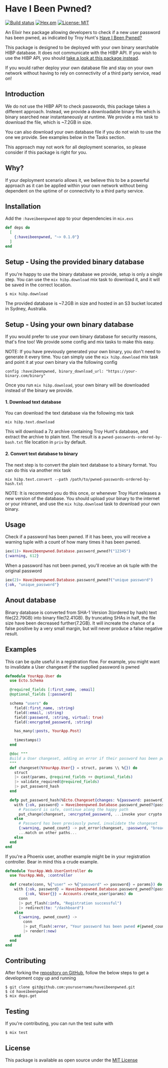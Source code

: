 # Have I Been Pwned?
[![Build status](https://badge.buildkite.com/0fd47b708e0e4e4a9af17bb8986598c3ddc0b937037443d2a6.svg)](https://buildkite.com/alembic/have-i-been-pwned)
[![Hex.pm](https://img.shields.io/hexpm/v/haveibeenpwned.svg?maxAge=2592000)](https://hex.pm/packages/haveibeenpwned)
[![License: MIT](https://img.shields.io/github/license/team-alembic/haveibeenpwned.svg)](https://opensource.org/licenses/MIT)


An Elixir hex package allowing developers to check if a new user password has 
been pwned, as indicated by Troy Hunt's [Have I Been Pwned?](https://haveibeenpwned.com/)

This package is designed to be deployed with your own binary searchable HIBP
database. It does not communicate with the HIBP API. If you wish to use the 
HIBP API, you should [take a look at this package instead](https://github.com/thiamsantos/pwned).

If you would rather deploy your own database file and stay on your own network
without having to rely on connectivity of a third party service, read on!

## Introduction

We do not use the HIBP API to check passwords, this package takes a different 
approach. Instead, we provide a downloadable binary file which is binary 
searched near instantaneously at runtime. We provide a mix task to download 
the file, which is ~7.2GB in size.

You can also download your own database file if you do not wish to use the one 
we provide. See examples below in the Tasks section.

This approach may not work for all deployment scenarios, so please consider 
if this package is right for you.

## Why?

If your deployment scenario allows it, we believe this to be a powerful
approach as it can be applied within your own network without being dependent
on the uptime of or connectivity to a third party service.

## Installation

Add the `:haveibeenpwned` app to your dependencies in `mix.exs`

```elixir
def deps do
  [
    {:haveibeenpwned, "~> 0.1.0"}
  ]
end
```

## Setup - Using the provided binary database

If you're happy to use the binary database we provide, setup is only a single
step. You can use the `mix hibp.download` mix task to download it, and it will
be saved in the correct location.

```bash
$ mix hibp.download
```

The provided database is ~7.2GB in size and hosted in an S3 bucket located in Sydney,
Australia.

## Setup - Using your own binary database

If you would prefer to use your own binary database for security reasons, that's
fine too! We provide some config and mix tasks to make this easy.

NOTE: If you have previously generated your own binary, you don't need to
generate it every time. You can simply use the `mix hibp.download` mix task
and point it at your own binary via the following config

```
config :haveibeenpwned, binary_download_url: "https://your-binary.com/binary"
```

Once you run `mix hibp.download`, your own binary will be downloaded instead of
the binary we provide.

#### 1. Download text database

You can download the text database via the following mix task

```
mix hibp.text.download
```

This will download a 7z archive containing Troy Hunt's database, and extract
the archive to plain text. The result is a `pwned-passwords-ordered-by-bash.txt`
file location in `priv` by default.

#### 2. Convert text database to binary

The next step is to convert the plain text database to a binary format. You can
do this via another mix task

```
mix hibp.text.convert --path /path/to/pwned-passwords-ordered-by-hash.txt
```

NOTE: It is recommend you do this once, or whenever Troy Hunt releases a new
version of the database. You should upload your binary to the internet or your
intranet, and use the `mix hibp.download` task to download your own binary.

## Usage

Check if a password has been pwned. If it has been, you will receive a warning
tuple with a count of how many times it has been pwned.

```elixir
iex(1)> Haveibeenpwned.Database.password_pwned?("12345")
{:warning, 612}
```

When a password has not been pwned, you'll receive an ok tuple with the original
password

```elixir
iex(2)> Haveibeenpwned.Database.password_pwned?("unique password")
{:ok, "unique_password"}
```

## Anout database

Binary database is converted from SHA-1 Version 3(ordered by hash) text file(22.79GB)
into binary file(12.41GB). By truncating SHAs in half, the file size have been decreased
further(7.2GB). It will increate the chance of a false positive by a very small margin,
but will never produce a false negative result.

## Examples

This can be quite useful in a registration flow. For example, you might want
to invalidate a User changeset if the supplied password is pwned

```elixir
defmodule YourApp.User do
  use Ecto.Schema

  @required_fields [:first_name, :email]
  @optional_fields [:password]

  schema "users" do
    field(:first_name, :string)
    field(:email, :string)
    field(:password, :string, virtual: true)
    field(:encrypted_password, :string)

    has_many(:posts, YourApp.Post)

    timestamps()
  end

  @doc """
  Build a User changeset, adding an error if their password has been pwned
  """
  def changeset(%YourApp.User{} = struct, params \\ %{}) do
    struct
    |> cast(params, @required_fields ++ @optional_fields)
    |> validate_required(@required_fields)
    |> put_password_hash
  end

  defp put_password_hash(%Ecto.Changeset{changes: %{password: password}} = changeset) do
    with {:ok, password} = Haveibeenpwned.Database.password_pwned?(password) do
      # Password is safe, continue along the happy path
      put_change(changeset, :encrypted_password, ...invoke your crypto...)
    else
      # Password has been previously pwned, invalidate the changeset
      {:warning, pwned_count} -> put_error(changeset, :password, "breached #{pwned_count} times")
      ...match on other paths...
    else
  end
end
```

If you're a Phoenix user, another example might be in your registration 
controller. Bear in mind this a crude example.

```elixir
defmodule YourApp.Web.UserController do
  use YourApp.Web, :controller

  def create(conn, %{"user" => %{"password" => password} = params}) do
    with {:ok, password} = Haveibeenpwned.Database.password_pwned?(password),
         {:ok, %User{}} = Accounts.create_user(params) do
      conn
      |> put_flash(:info, "Registration successful")
      |> redirect(to: "/dashboard")
    else
      {:warning, pwned_count} ->
        conn
        |> put_flash(:error, "Your password has been pwned #{pwned_count} times")
        |> render(:new)
    end
  end
end
```

## Contributing
After forking the [repository on GitHub](https://github.com/team-alembic/haveibeenpwned), 
follow the below steps to get a development copy up and running

```
$ git clone git@github.com:yourusername/haveibeenpwned.git
$ cd haveibeenpwned
$ mix deps.get
```

## Testing
If you're contributing, you can run the test suite with

```
$ mix test
```

## License
This package is available as open source under the [MIT License](https://opensource.org/licenses/MIT)
